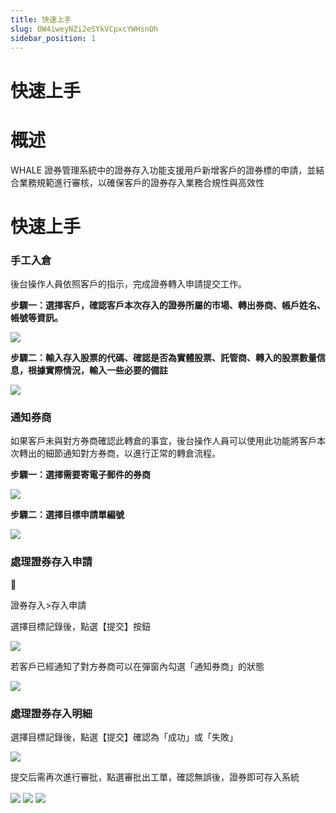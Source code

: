 ```yaml
---
title: 快速上手
slug: OW4iweyNZi2eSYkVCpxcYWHsnOh
sidebar_position: 1
---
```



# 快速上手

# 概述

WHALE 證券管理系統中的證券存入功能支援用戶新增客戶的證券標的申請，並結合業務規範進行審核，以確保客戶的證券存入業務合規性與高效性

# 快速上手

### 手工入倉

後台操作人員依照客戶的指示，完成證券轉入申請提交工作。

**步驟一：選擇客戶，確認客戶本次存入的證券所屬的市場、轉出券商、帳戶姓名、帳號等資訊。**

<img src="/assets/Z3AJbkZyIopjlyx63EEc9WLYn5H.png" src-width="3814" src-height="1758" align="center"/>

**步驟二：輸入存入股票的代碼、確認是否為實體股票、託管商、轉入的股票數量信息，根據實際情況，輸入一些必要的備註**

<img src="/assets/OcapbiHJSoWS1ox06ZncCXS7nkf.png" src-width="3812" src-height="1852" align="center"/>

### 通知券商

如果客戶未與對方券商確認此轉倉的事宜，後台操作人員可以使用此功能將客戶本次轉出的細節通知對方券商，以進行正常的轉倉流程。

**步驟一：選擇需要寄電子郵件的券商**

<img src="/assets/Wn16bRSK7oMC7wxgGpbc7dwfnMU.png" src-width="3814" src-height="1852" align="center"/>

**步驟二：選擇目標申請單編號**

<img src="/assets/USMjbblxRomX0TxgoEUcm8Ffn8d.png" src-width="3834" src-height="1858" align="center"/>

### 處理證券存入申請

<div class="callout callout-bg-6 callout-border-6">
<div class='callout-emoji'>📍</div>
<p>證券存入&gt;存入申請</p>
</div>

選擇目標記錄後，點選【提交】按鈕

<img src="/assets/Sad3bbk0OoERW1xmRp0caIAXnsf.png" src-width="3818" src-height="1772" align="center"/>

若客戶已經通知了對方券商可以在彈窗內勾選「通知券商」的狀態

<img src="/assets/JJ2ebGs5uoUR2fxQHVmcwIn4n1b.png" src-width="3840" src-height="1858" align="center"/>

### 處理證券存入明細

選擇目標記錄後，點選【提交】確認為「成功」或「失敗」

<img src="/assets/VUb7bnHP7oCqLuxzEpFcAKGin2d.png" src-width="3824" src-height="1830" align="center"/>

提交后需再次進行審批，點選審批出工單，確認無誤後，證券即可存入系統

<img src="/assets/M1CrbnWI2oHMuixfaAFcSfQfnoh.png" src-width="3814" src-height="856" align="center"/>

<img src="/assets/C1aBb3mxToQpDMx6Cf3cfGUTnVd.png" src-width="1560" src-height="1764" align="center"/>

<img src="/assets/VH9QbLGWSoLeglxBfPKcijmznjW.png" src-width="3318" src-height="926" align="center"/>

## 

